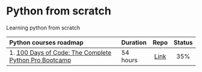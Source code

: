 # Python from scratch

Learning python from scratch

| Python courses roadmap                                                                                  | Duration |                 Repo                  | Status |
| :------------------------------------------------------------------------------------------------------ | :------- | :-----------------------------------: | :----: |
| 1. [100 Days of Code: The Complete Python Pro Bootcamp](https://www.udemy.com/course/100-days-of-code/) | 54 hours | [Link](./01-100-days-of-code-python/) |  35%   |

